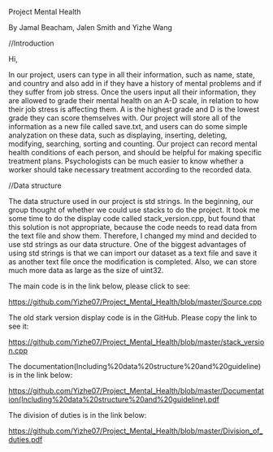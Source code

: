 Project Mental Health

By Jamal Beacham, Jalen Smith and Yizhe Wang

//Introduction

Hi,

In our project, users can type in all their information, such as name, state, and country and also
add in if they have a history of mental problems and if they suffer from job stress. Once the users
input all their information, they are allowed to grade their mental health on an A-D scale, in
relation to how their job stress is affecting them. A is the highest grade and D is the lowest grade
they can score themselves with. Our project will store all of the information as a new file called save.txt, and users can do some simple analyzation on these data, such as displaying, inserting, deleting, modifying, searching, sorting and counting. 
Our project can record mental health conditions of each person, and should be helpful for making specific treatment plans. Psychologists can be much easier to know whether a worker should take necessary treatment according to the recorded data. 



//Data structure

The data structure used in our project is std strings. In the beginning, our group thought of whether we could use stacks to do the project. It took me some time to do the display code called stack_version.cpp, but found that this solution is not appropriate, because the code needs to read data from the text file and show them. Therefore, I changed my mind and decided to use std strings as our data structure. One of the biggest advantages of using std strings is that we can import our dataset as a text file and save it as another text file once the modification is completed. Also, we can store much more data as large as the size of uint32.


The main code is in the link below, please click to see:

https://github.com/Yizhe07/Project_Mental_Health/blob/master/Source.cpp


The old stark version display code is in the GitHub. Please copy the link to see it:

https://github.com/Yizhe07/Project_Mental_Health/blob/master/stack_version.cpp

The documentation(Including%20data%20structure%20and%20guideline) is in the link below:

https://github.com/Yizhe07/Project_Mental_Health/blob/master/Documentation(Including%20data%20structure%20and%20guideline).pdf

The division of duties is in the link below:

https://github.com/Yizhe07/Project_Mental_Health/blob/master/Division_of_duties.pdf

